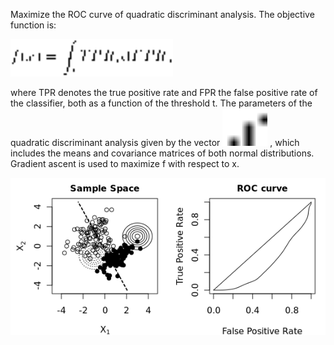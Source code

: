 
Maximize the ROC curve of quadratic discriminant analysis. The objective function is:

<img src="https://raw.githubusercontent.com/pbenner/autodiff/master/demo/roc-maximization/README//eq_no_01.png" alt="" height="60">

where TPR denotes the true positive rate and FPR the false positive rate of the classifier, both as a function of the threshold t. The parameters of the quadratic discriminant analysis given by the vector 
<img src="https://raw.githubusercontent.com/pbenner/autodiff/master/demo/roc-maximization/README//eq_no_02.png" alt="" height="60">
, which includes the means and covariance matrices of both normal distributions. Gradient ascent is used to maximize f with respect to x.

![Optimization](roc.plots/plot.gif)
